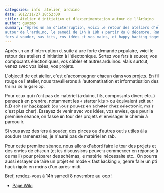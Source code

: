 ```yaml
---
categories: info, atelier, arduino
date: 2012/11/27 18:52:00
title: Atelier d'initiation et d'experimentation autour de l'Arduino
author: guyzmo
summary: "Après un an d'interruption, voici le retour des ateliers d'électronique
autour de l'arduino, le samedi de 14h à 18h à partir du 8 décembre. Ramenez vos
fers à souder, vos kits, vos idées et vos mains, et happy hacking together!"
---
```

Après un an d'interruption et suite à une forte  demande  populaire,
voici le retour des ateliers d'initiation à l'électronique.  Sortez  vos
fers à souder,  vos  composants  électroniques,  vos  câbles  et  autres
arduinos. Mais surtout, venez avec vos idées, vos projets.

L'objectif de cet  atelier,  c'est  d'accompagner  chacun  dans  vos
projets.   En   fil   rouge   de   l'atelier,   nous   travaillerons   à
l'automatisation et informatisation des trains de la gare xp.

Pour ceux qui n'ont  pas  de  matériel  (arduino,  fils,  composants
divers etc..) pensez à en prendre, notamment les «  starter  kits  »  ou
équivalent soit sur [h:D](http://h-d.cc/) soit sur [hackspark](http://hackspark.fr/) (ou  vous
pouvez en acheter chez selectronic, mais c'est plus  cher).  Essayez  de
venir avec vos idées, vos envies, que pour la première séance, on  fasse
un tour des projets et envisager le chemin à parcourir.

Si vous avez des fers à souder, des pinces ou d'autres outils utiles
à la soudure ramenez les, je n'aurai pas de matériel en rab.

Pour cette première séance, nous allons d'abord faire  le  tour  des
projets et des envies de chacun (et les discussions peuvent commencer en
réponse à ce mail!) pour préparer des schémas,  le  matériel  nécessaire
etc.. On pourra aussi  essayer  de  faire  un  projet  en  mode  «  fast
hacking », genre faire un pti hack rigolo en moins d'un après-midi. 

Bref, rendez-vous à 14h samedi 8 novembre au loop !

 * [Page Wiki](http://wiki.leloop.org/index.php/Atelier_Arduino)

